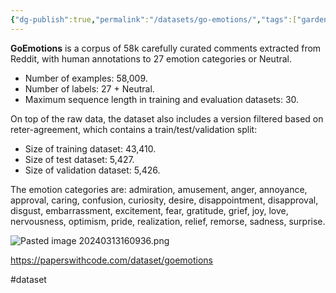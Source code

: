 ```yaml
---
{"dg-publish":true,"permalink":"/datasets/go-emotions/","tags":["gardenEntry"]}
---
```


**GoEmotions** is a corpus of 58k carefully curated comments extracted from Reddit, with human annotations to 27 emotion categories or Neutral.

- Number of examples: 58,009.
- Number of labels: 27 + Neutral.
- Maximum sequence length in training and evaluation datasets: 30.

On top of the raw data, the dataset also includes a version filtered based on reter-agreement, which contains a train/test/validation split:

- Size of training dataset: 43,410.
- Size of test dataset: 5,427.
- Size of validation dataset: 5,426.

The emotion categories are: admiration, amusement, anger, annoyance, approval, caring, confusion, curiosity, desire, disappointment, disapproval, disgust, embarrassment, excitement, fear, gratitude, grief, joy, love, nervousness, optimism, pride, realization, relief, remorse, sadness, surprise.

![Pasted image 20240313160936.png](/img/user/Images/Pasted%20image%2020240313160936.png)

https://paperswithcode.com/dataset/goemotions


#dataset